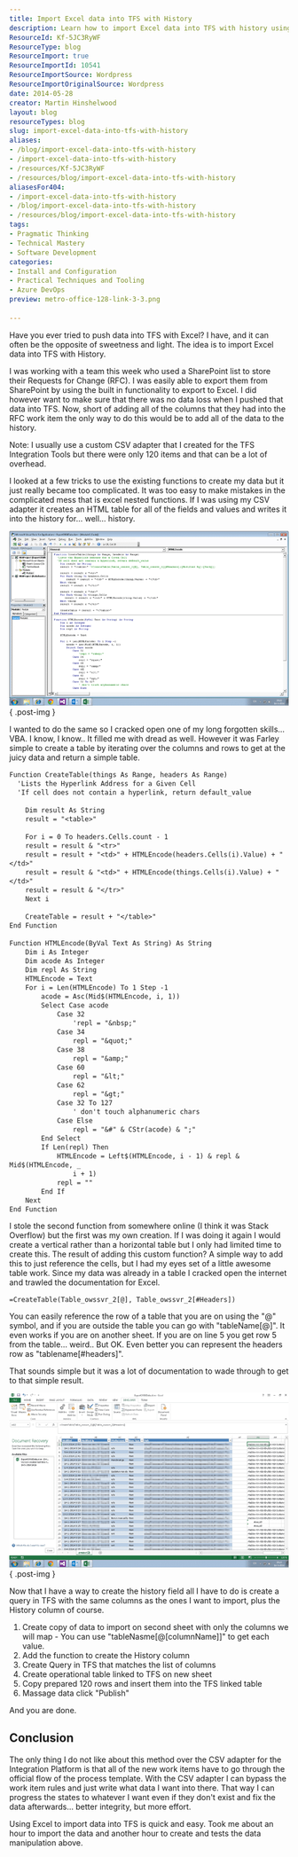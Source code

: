 ```yaml
---
title: Import Excel data into TFS with History
description: Learn how to import Excel data into TFS with history using VBA. Simplify your workflow and ensure data integrity with this step-by-step guide!
ResourceId: Kf-5JC3RyWF
ResourceType: blog
ResourceImport: true
ResourceImportId: 10541
ResourceImportSource: Wordpress
ResourceImportOriginalSource: Wordpress
date: 2014-05-28
creator: Martin Hinshelwood
layout: blog
resourceTypes: blog
slug: import-excel-data-into-tfs-with-history
aliases:
- /blog/import-excel-data-into-tfs-with-history
- /import-excel-data-into-tfs-with-history
- /resources/Kf-5JC3RyWF
- /resources/blog/import-excel-data-into-tfs-with-history
aliasesFor404:
- /import-excel-data-into-tfs-with-history
- /blog/import-excel-data-into-tfs-with-history
- /resources/blog/import-excel-data-into-tfs-with-history
tags:
- Pragmatic Thinking
- Technical Mastery
- Software Development
categories:
- Install and Configuration
- Practical Techniques and Tooling
- Azure DevOps
preview: metro-office-128-link-3-3.png

---
```

Have you ever tried to push data into TFS with Excel? I have, and it can often be the opposite of sweetness and light. The idea is to import Excel data into TFS with History.

I was working with a team this week who used a SharePoint list to store their Requests for Change (RFC). I was easily able to export them from SharePoint by using the built in functionality to export to Excel. I did however want to make sure that there was no data loss when I pushed that data into TFS. Now, short of adding all of the columns that they had into the RFC work item the only way to do this would be to add all of the data to the history.

Note: I usually use a custom CSV adapter that I created for the TFS Integration Tools but there were only 120 items and that can be a lot of overhead.

I looked at a few tricks to use the existing functions to create my data but it just really became too complicated. It was too easy to make mistakes in the complicated mess that is excel nested functions. If I was using my CSV adapter it creates an HTML table for all of the fields and values and writes it into the history for… well… history.

![clip_image001](images/clip_image0011-1-1.png "clip_image001")
{ .post-img }

I wanted to do the same so I cracked open one of my long forgotten skills… VBA. I know, I know.. It filled me with dread as well. However it was Farley simple to create a table by iterating over the columns and rows to get at the juicy data and return a simple table.

```
Function CreateTable(things As Range, headers As Range)
  'Lists the Hyperlink Address for a Given Cell
  'If cell does not contain a hyperlink, return default_value

    Dim result As String
    result = "<table>"

    For i = 0 To headers.Cells.count - 1
    result = result & "<tr>"
    result = result + "<td>" + HTMLEncode(headers.Cells(i).Value) + "</td>"
    result = result & "<td>" + HTMLEncode(things.Cells(i).Value) + "</td>"
    result = result & "</tr>"
    Next i

    CreateTable = result + "</table>"
End Function

Function HTMLEncode(ByVal Text As String) As String
    Dim i As Integer
    Dim acode As Integer
    Dim repl As String
    HTMLEncode = Text
    For i = Len(HTMLEncode) To 1 Step -1
        acode = Asc(Mid$(HTMLEncode, i, 1))
        Select Case acode
            Case 32
                'repl = "&nbsp;"
            Case 34
                repl = "&quot;"
            Case 38
                repl = "&amp;"
            Case 60
                repl = "&lt;"
            Case 62
                repl = "&gt;"
            Case 32 To 127
                ' don't touch alphanumeric chars
            Case Else
                repl = "&#" & CStr(acode) & ";"
        End Select
        If Len(repl) Then
            HTMLEncode = Left$(HTMLEncode, i - 1) & repl & Mid$(HTMLEncode, _
                i + 1)
            repl = ""
        End If
    Next
End Function

```

I stole the second function from somewhere online (I think it was Stack Overflow) but the first was my own creation. If I was doing it again I would create a vertical rather than a horizontal table but I only had limited time to create this. The result of adding this custom function? A simple way to add this to just reference the cells, but I had my eyes set of a little awesome table work. Since my data was already in a table I cracked open the internet and trawled the documentation for Excel.

```
=CreateTable(Table_owssvr_2[@], Table_owssvr_2[#Headers])
```

You can easily reference the row of a table that you are on using the "@" symbol, and if you are outside the table you can go with "tableName\[@\]". It even works if you are on another sheet. If you are on line 5 you get row 5 from the table… weird.. But OK. Even better you can represent the headers row as "tablename\[#headers\]".

That sounds simple but it was a lot of documentation to wade through to get to that simple result.

![clip_image002](images/clip_image0021-2-2.png "clip_image002")
{ .post-img }

Now that I have a way to create the history field all I have to do is create a query in TFS with the same columns as the ones I want to import, plus the History column of course.

1. Create copy of data to import on second sheet with only the columns we will map - You can use "tableNasme\[@\[columnName\]\]" to get each value.
2. Add the function to create the History column
3. Create Query in TFS that matches the list of columns
4. Create operational table linked to TFS on new sheet
5. Copy prepared 120 rows and insert them into the TFS linked table
6. Massage data click "Publish"

And you are done.

## Conclusion

The only thing I do not like about this method over the CSV adapter for the Integration Platform is that all of the new work items have to go through the official flow of the process template. With the CSV adapter I can bypass the work item rules and just write what data I want into there. That way I can progress the states to whatever I want even if they don't exist and fix the data afterwards… better integrity, but more effort.

Using Excel to import data into TFS is quick and easy. Took me about an hour to import the data and another hour to create and tests the data manipulation above.
